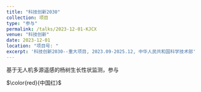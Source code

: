 ```yaml
---
title: "科技创新2030"
collection: 项目
type: "参与"
permalink: /talks/2023-12-01-KJCX
venue: "科技创新"
date: 2023-12-01
location: "项目号: "
excerpt: '科技创新2030--重大项目, 2023.09-2025.12, 中华人民共和国科学技术部'
---
```


基于无人机多源遥感的杨树生长性状监测，参与

$\color{red}{中国红}$
